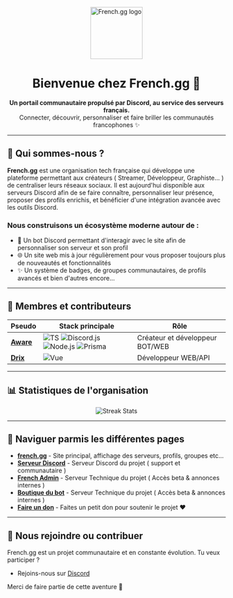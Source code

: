 <!-- .github/profile/README.md -->

<p align="center">
  <img src="https://i.french.gg/branding/french-color.svg" width="120" alt="French.gg logo">
</p>

<h1 align="center">Bienvenue chez French.gg 🌟</h1>

<p align="center">
  <b>Un portail communautaire propulsé par Discord, au service des serveurs français.</b><br>
  Connecter, découvrir, personnaliser et faire briller les communautés francophones ✨
</p>

---

## 📄 Qui sommes-nous ?

**French.gg** est une organisation tech française qui développe une plateforme permettant aux créateurs ( Streamer, Développeur, Graphiste... ) de centraliser leurs réseaux sociaux.
Il est aujourd'hui disponible aux serveurs Discord afin de se faire connaître, personnaliser leur présence, proposer des profils enrichis, et bénéficier d'une intégration avancée avec les outils Discord.

### Nous construisons un écosystème moderne autour de :
- 🚀 Un bot Discord permettant d'interagir avec le site afin de personnaliser son serveur et son profil
- 🌐 Un site web mis à jour régulièrement pour vous proposer toujours plus de nouveautés et fonctionnalités
- ✨ Un système de badges, de groupes communautaires, de profils avancés et bien d'autres encore...

---

## 👥 Membres et contributeurs

| Pseudo         | Stack principale                    | Rôle            |
|----------------|-------------------------------------|------------------|
| **[Aware](https://github.com/awareeeee)** | ![TS](https://img.shields.io/badge/-TypeScript-3178C6?style=flat&logo=typescript&logoColor=white)  ![Discord.js](https://img.shields.io/badge/-Discord.js-5865F2?style=flat&logo=discord&logoColor=white) ![Node.js](https://img.shields.io/badge/-Node.js-339933?style=flat&logo=node.js&logoColor=white) ![Prisma](https://img.shields.io/badge/-Prisma-2D3748?style=flat&logo=prisma) | Créateur et développeur BOT/WEB |
| **[Drix](https://github.com/furoxfufu)** | ![Vue](https://img.shields.io/badge/-Vue.js-4FC08D?style=flat&logo=vue.js&logoColor=white)  | Développeur WEB/API |

---

## 📊 Statistiques de l'organisation

<p align="center">
  <img src="https://streak-stats.demolab.com?user=French-gg&theme=tokyonight_duo&hide_border=true&date_format=M%20j%5B%2C%20Y%5D" alt="Streak Stats">
</p>

---

## 🚀 Naviguer parmis les différentes pages

- [**french.gg**](https://french.gg) - Site principal, affichage des serveurs, profils, groupes etc...
- [**Serveur Discord**](https://discord.gg/kEUEzkud6v) - Serveur Discord du projet ( support et communautaire )
- [**French Admin**](https://discord.gg/xhXeVK7SpG) - Serveur Technique du projet ( Accès beta & annonces internes )
- [**Boutique du bot**](https://discord.com/discovery/applications/1313443824483307531/store) - Serveur Technique du projet ( Accès beta & annonces internes )
- [**Faire un don**](https://www.paypal.me/eliottdlv) - Faites un petit don pour soutenir le projet ❤️


---

## 🌟 Nous rejoindre ou contribuer

French.gg est un projet communautaire et en constante évolution.
Tu veux participer ? 

- Rejoins-nous sur [Discord](https://discord.gg/kEUEzku6v)

Merci de faire partie de cette aventure 💜
